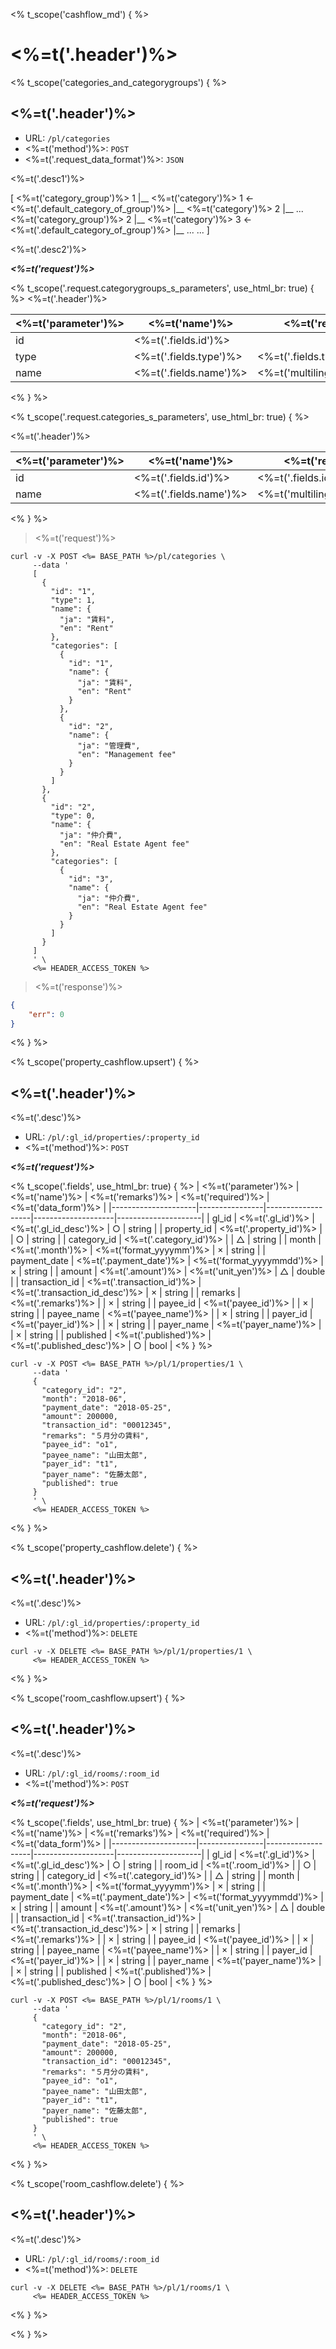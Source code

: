 <% t_scope('cashflow_md') { %>
# <%=t('.header')%>

<% t_scope('categories_and_categorygroups') { %>
## <%=t('.header')%>

- URL: `/pl/categories`
- <%=t('method')%>: `POST`
- <%=t('.request_data_format')%>: `JSON`

<%=t('.desc1')%>
<aside class="well">[
    <%=t('category_group')%> 1
        |__ <%=t('category')%> 1      <- <%=t('.default_category_of_group')%>
        |__ <%=t('category')%> 2
        |__ ...
    <%=t('category_group')%> 2
        |__ <%=t('category')%> 3      <- <%=t('.default_category_of_group')%>
        |__ ...
    ...
]</aside>

<%=t('.desc2')%>

***<%=t('request')%>***

<% t_scope('.request.categorygroups_s_parameters', use_html_br: true) { %>
<%=t('.header')%>

| <%=t('parameter')%> | <%=t('name')%> | <%=t('remarks')%> | <%=t('required')%> | <%=t('data_form')%> |
|---------------------|----------------|-------------------|--------------------|---------------------|
| id | <%=t('.fields.id')%> | | ○ | string |
| type | <%=t('.fields.type')%> | <%=t('.fields.type_desc')%> | ○ | integer |
| name | <%=t('.fields.name')%> | <%=t('multilingual_support')%> | ○ | string |
<% } %>

<% t_scope('.request.categories_s_parameters', use_html_br: true) { %>

<%=t('.header')%>

| <%=t('parameter')%> | <%=t('name')%> | <%=t('remarks')%> | <%=t('required')%> | <%=t('data_form')%> |
|---------------------|----------------|-------------------|--------------------|---------------------|
| id | <%=t('.fields.id')%> | <%=t('.fields.id_desc')%>　| ○ | string |
| name | <%=t('.fields.name')%> | <%=t('multilingual_support')%> | ○ | string |
<% } %>

> <%=t('request')%>

```shell
curl -v -X POST <%= BASE_PATH %>/pl/categories \
     --data '
     [
       {
         "id": "1",
         "type": 1,
         "name": {
           "ja": "賃料",
           "en": "Rent"
         },
         "categories": [
           {
             "id": "1",
             "name": {
               "ja": "賃料",
               "en": "Rent"
             }
           },
           {
             "id": "2",
             "name": {
               "ja": "管理費",
               "en": "Management fee"
             }
           }
         ]
       },
       {
         "id": "2",
         "type": 0,
         "name": {
           "ja": "仲介費",
           "en": "Real Estate Agent fee"
         },
         "categories": [
           {
             "id": "3",
             "name": {
               "ja": "仲介費",
               "en": "Real Estate Agent fee"
             }
           }
         ]
       }
     ]
     ' \
     <%= HEADER_ACCESS_TOKEN %>
```

> <%=t('response')%>

```json
{
    "err": 0
}
```
<% } %>

<% t_scope('property_cashflow.upsert') { %>
## <%=t('.header')%>

<%=t('.desc')%>

- URL: `/pl/:gl_id/properties/:property_id`
- <%=t('method')%>: `POST`

***<%=t('request')%>***

<% t_scope('.fields', use_html_br: true) { %>
| <%=t('parameter')%> | <%=t('name')%> | <%=t('remarks')%> | <%=t('required')%> | <%=t('data_form')%> |
|---------------------|----------------|-------------------|--------------------|---------------------|
| gl_id | <%=t('.gl_id')%> | <%=t('.gl_id_desc')%> | ○ | string |
| property_id | <%=t('.property_id')%> | | ○ | string |
| category_id | <%=t('.category_id')%> | | △ | string |
| month | <%=t('.month')%> | <%=t('format_yyyymm')%> | × | string |
| payment_date | <%=t('.payment_date')%> | <%=t('format_yyyymmdd')%> | × | string |
| amount | <%=t('.amount')%> | <%=t('unit_yen')%> | △ | double |
| transaction_id | <%=t('.transaction_id')%> | <%=t('.transaction_id_desc')%> | × | string |
| remarks | <%=t('.remarks')%> | | × | string |
| payee_id | <%=t('payee_id')%> | | × | string |
| payee_name | <%=t('payee_name')%> | | × | string |
| payer_id | <%=t('payer_id')%> | | × | string |
| payer_name | <%=t('payer_name')%> | | × | string |
| published | <%=t('.published')%> | <%=t('.published_desc')%> | ○ | bool |
<% } %>

```shell
curl -v -X POST <%= BASE_PATH %>/pl/1/properties/1 \
     --data '
     {
       "category_id": "2",
       "month": "2018-06",
       "payment_date": "2018-05-25",
       "amount": 200000,
       "transaction_id": "00012345",
       "remarks": "５月分の賃料",
       "payee_id": "o1",
       "payee_name": "山田太郎",
       "payer_id": "t1",
       "payer_name": "佐藤太郎",
       "published": true
     }
     ' \
     <%= HEADER_ACCESS_TOKEN %>
```
<% } %>

<% t_scope('property_cashflow.delete') { %>
## <%=t('.header')%>

<%=t('.desc')%>

- URL: `/pl/:gl_id/properties/:property_id`
- <%=t('method')%>: `DELETE`

```shell
curl -v -X DELETE <%= BASE_PATH %>/pl/1/properties/1 \
     <%= HEADER_ACCESS_TOKEN %>
```
<% } %>

<% t_scope('room_cashflow.upsert') { %>
## <%=t('.header')%>

<%=t('.desc')%>

- URL: `/pl/:gl_id/rooms/:room_id`
- <%=t('method')%>: `POST`

***<%=t('request')%>***

<% t_scope('.fields', use_html_br: true) { %>
| <%=t('parameter')%> | <%=t('name')%> | <%=t('remarks')%> | <%=t('required')%> | <%=t('data_form')%> |
|---------------------|----------------|-------------------|--------------------|---------------------|
| gl_id | <%=t('.gl_id')%> | <%=t('.gl_id_desc')%> | ○ | string |
| room_id | <%=t('.room_id')%> | | ○ | string |
| category_id | <%=t('.category_id')%> | | △ | string |
| month | <%=t('.month')%> | <%=t('format_yyyymm')%> | × | string |
| payment_date | <%=t('.payment_date')%> | <%=t('format_yyyymmdd')%> | × | string |
| amount | <%=t('.amount')%> | <%=t('unit_yen')%> | △ | double |
| transaction_id | <%=t('.transaction_id')%> | <%=t('.transaction_id_desc')%> | × | string |
| remarks | <%=t('.remarks')%> | | × | string |
| payee_id | <%=t('payee_id')%> | | × | string |
| payee_name | <%=t('payee_name')%> | | × | string |
| payer_id | <%=t('payer_id')%> | | × | string |
| payer_name | <%=t('payer_name')%> | | × | string |
| published | <%=t('.published')%> | <%=t('.published_desc')%> | ○ | bool |
<% } %>

```shell
curl -v -X POST <%= BASE_PATH %>/pl/1/rooms/1 \
     --data '
     {
       "category_id": "2",
       "month": "2018-06",
       "payment_date": "2018-05-25",
       "amount": 200000,
       "transaction_id": "00012345",
       "remarks": "５月分の賃料",
       "payee_id": "o1",
       "payee_name": "山田太郎",
       "payer_id": "t1",
       "payer_name": "佐藤太郎",
       "published": true
     }
     ' \
     <%= HEADER_ACCESS_TOKEN %>
```
<% } %>

<% t_scope('room_cashflow.delete') { %>
## <%=t('.header')%>

<%=t('.desc')%>

- URL: `/pl/:gl_id/rooms/:room_id`
- <%=t('method')%>: `DELETE`

```shell
curl -v -X DELETE <%= BASE_PATH %>/pl/1/rooms/1 \
     <%= HEADER_ACCESS_TOKEN %>
```
<% } %>

<% } %>